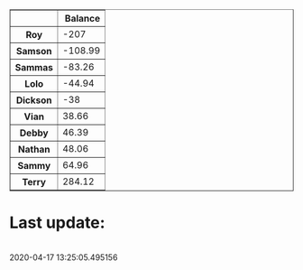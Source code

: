 <table border="1" class="dataframe">
  <thead>
    <tr style="text-align: right;">
      <th></th>
      <th>Balance</th>
    </tr>
  </thead>
  <tbody>
    <tr>
      <th>Roy</th>
      <td>-207</td>
    </tr>
    <tr>
      <th>Samson</th>
      <td>-108.99</td>
    </tr>
    <tr>
      <th>Sammas</th>
      <td>-83.26</td>
    </tr>
    <tr>
      <th>Lolo</th>
      <td>-44.94</td>
    </tr>
    <tr>
      <th>Dickson</th>
      <td>-38</td>
    </tr>
    <tr>
      <th>Vian</th>
      <td>38.66</td>
    </tr>
    <tr>
      <th>Debby</th>
      <td>46.39</td>
    </tr>
    <tr>
      <th>Nathan</th>
      <td>48.06</td>
    </tr>
    <tr>
      <th>Sammy</th>
      <td>64.96</td>
    </tr>
    <tr>
      <th>Terry</th>
      <td>284.12</td>
    </tr>
  </tbody>
</table><H1>Last update:</h1><br>2020-04-17 13:25:05.495156